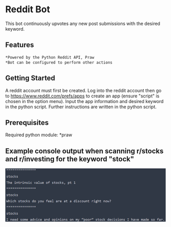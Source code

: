 # Reddit Bot

This bot continuously upvotes any new post submissions with the desired keyword.

## Features
    *Powered by the Python Reddit API, Praw
    *Bot can be configured to perform other actions
   
## Getting Started
A reddit account must first be created.  Log into the reddit account then go to https://www.reddit.com/prefs/apps to create an app (ensure "script" is chosen in the option menu).
Input the app information and desired keyword in the python script.  Further instructions are written in the python script.

## Prerequisites
Required python module:
    *praw
  
## Example console output when scanning r/stocks and r/investing for the keyword "stock"
![Image](Screenshot_1.png)

